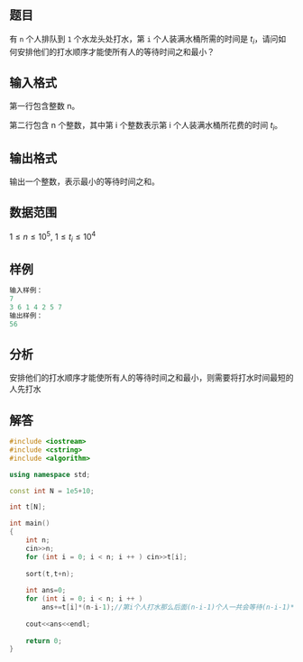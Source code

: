 ## 题目
有 `n` 个人排队到 `1` 个水龙头处打水，第 `i` 个人装满水桶所需的时间是 $t_i$，请问如何安排他们的打水顺序才能使所有人的等待时间之和最小？

## 输入格式
第一行包含整数 n。

第二行包含 n 个整数，其中第 i 个整数表示第 i 个人装满水桶所花费的时间 $t_i$。

## 输出格式
输出一个整数，表示最小的等待时间之和。

## 数据范围
$1≤n≤10^5$,
$1≤t_i≤10^4$

## 样例
```c++
输入样例：
7
3 6 1 4 2 5 7
输出样例：
56
```

## 分析
安排他们的打水顺序才能使所有人的等待时间之和最小，则需要将打水时间最短的人先打水

## 解答
```c++
#include <iostream>
#include <cstring>
#include <algorithm>

using namespace std;

const int N = 1e5+10;

int t[N];

int main()
{
    int n;
    cin>>n;
    for (int i = 0; i < n; i ++ ) cin>>t[i];
    
    sort(t,t+n);
    
    int ans=0;
    for (int i = 0; i < n; i ++ )
        ans+=t[i]*(n-i-1);//第i个人打水那么后面(n-i-1)个人一共会等待(n-i-1)*t[i]时间
        
    cout<<ans<<endl;
    
    return 0;
}
```